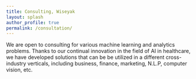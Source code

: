 ```yaml
---
title: Consulting, Wiseyak 
layout: splash
author_profile: true
permalink: /consultation/
---
```


We are open to consulting for various machine learning and analytics problems. Thanks to our continual innovation in the field of AI in healthcare, we have developed solutions that can be be utilized in a different cross-industry verticals, including business, finance, marketing, N.L.P, computer vision, etc.

